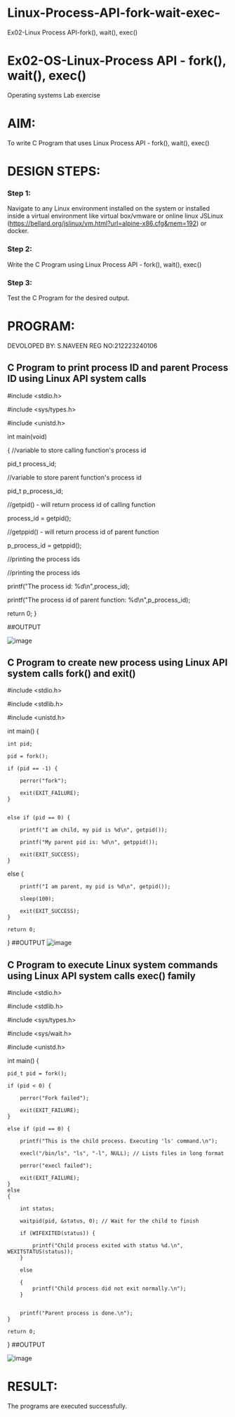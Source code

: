 # Linux-Process-API-fork-wait-exec-
Ex02-Linux Process API-fork(), wait(), exec()
# Ex02-OS-Linux-Process API - fork(), wait(), exec()
Operating systems Lab exercise


# AIM:
To write C Program that uses Linux Process API - fork(), wait(), exec()

# DESIGN STEPS:

### Step 1:

Navigate to any Linux environment installed on the system or installed inside a virtual environment like virtual box/vmware or online linux JSLinux (https://bellard.org/jslinux/vm.html?url=alpine-x86.cfg&mem=192) or docker.

### Step 2:

Write the C Program using Linux Process API - fork(), wait(), exec()

### Step 3:

Test the C Program for the desired output. 

# PROGRAM:
DEVOLOPED BY: S.NAVEEN
REG NO:212223240106

## C Program to print process ID and parent Process ID using Linux API system calls
#include <stdio.h>

#include <sys/types.h>

#include <unistd.h>

int main(void)

{	//variable to store calling function's process id

 pid_t process_id;
	
 //variable to store parent function's process id
	
 pid_t p_process_id;
	
 //getpid() - will return process id of calling function
	
 process_id = getpid();
	
 //getppid() - will return process id of parent function
	
 p_process_id = getppid();
	
 //printing the process ids

//printing the process ids
	
 printf("The process id: %d\n",process_id);
	
 printf("The process id of parent function: %d\n",p_process_id);
	
 return 0; }

##OUTPUT

![image](https://github.com/NAVEEN23013059/Linux-Process-API-fork-wait-exec/assets/150319555/cccd60b2-4524-4bdf-b2f5-ef3dde55c07d)

## C Program to create new process using Linux API system calls fork() and exit()
#include <stdio.h>

#include <stdlib.h>

#include <unistd.h>

int main() {

    int pid;
    
    pid = fork();
    
    if (pid == -1) {
    
        perror("fork");
        
        exit(EXIT_FAILURE);
    }
    
    
    else if (pid == 0) {
    
        printf("I am child, my pid is %d\n", getpid());
        
        printf("My parent pid is: %d\n", getppid());
        
        exit(EXIT_SUCCESS);
    }
    
    
  else {
  
        printf("I am parent, my pid is %d\n", getpid());
        
        sleep(100);
        
        exit(EXIT_SUCCESS);
    }
    
    return 0;
}
##OUTPUT
![image](https://github.com/NAVEEN23013059/Linux-Process-API-fork-wait-exec/assets/150319555/2e6753dc-ca9c-482b-9420-ca5a9c264906)

## C Program to execute Linux system commands using Linux API system calls exec() family
#include <stdio.h>

#include <stdlib.h>

#include <sys/types.h>

#include <sys/wait.h>

#include <unistd.h>

int main() {

    pid_t pid = fork();
    
    if (pid < 0) {
    
        perror("Fork failed");
        
        exit(EXIT_FAILURE);
    } 
    
    else if (pid == 0) {
    
        printf("This is the child process. Executing 'ls' command.\n");
        
        execl("/bin/ls", "ls", "-l", NULL); // Lists files in long format
        
        perror("execl failed");
        
        exit(EXIT_FAILURE);
    } 
    else
    {
     
        int status;
        
        waitpid(pid, &status, 0); // Wait for the child to finish
        
        if (WIFEXITED(status)) {
        
            printf("Child process exited with status %d.\n", WEXITSTATUS(status));
        }
        
        else
        
        {
            printf("Child process did not exit normally.\n");
        }
        
       
        printf("Parent process is done.\n");
    }
    
    return 0;
}
##OUTPUT

![image](https://github.com/NAVEEN23013059/Linux-Process-API-fork-wait-exec/assets/150319555/45afa377-3a56-49ad-ac34-635cb1ef47f7)

# RESULT:
The programs are executed successfully.
